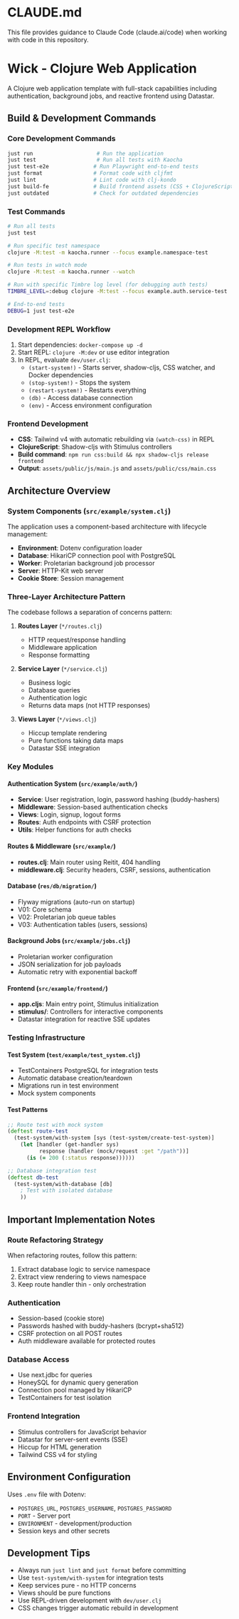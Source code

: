 # CLAUDE.md

This file provides guidance to Claude Code (claude.ai/code) when working with code in this repository.

# Wick - Clojure Web Application

A Clojure web application template with full-stack capabilities including authentication, background jobs, and reactive frontend using Datastar.

## Build & Development Commands

### Core Development Commands
```bash
just run                    # Run the application
just test                   # Run all tests with Kaocha
just test-e2e              # Run Playwright end-to-end tests
just format                # Format code with cljfmt
just lint                  # Lint code with clj-kondo
just build-fe              # Build frontend assets (CSS + ClojureScript)
just outdated              # Check for outdated dependencies
```

### Test Commands
```bash
# Run all tests
just test

# Run specific test namespace
clojure -M:test -m kaocha.runner --focus example.namespace-test

# Run tests in watch mode
clojure -M:test -m kaocha.runner --watch

# Run with specific Timbre log level (for debugging auth tests)
TIMBRE_LEVEL=:debug clojure -M:test --focus example.auth.service-test

# End-to-end tests
DEBUG=1 just test-e2e
```

### Development REPL Workflow
1. Start dependencies: `docker-compose up -d`
2. Start REPL: `clojure -M:dev` or use editor integration
3. In REPL, evaluate `dev/user.clj`:
   - `(start-system!)` - Starts server, shadow-cljs, CSS watcher, and Docker dependencies
   - `(stop-system!)` - Stops the system
   - `(restart-system!)` - Restarts everything
   - `(db)` - Access database connection
   - `(env)` - Access environment configuration

### Frontend Development
- **CSS**: Tailwind v4 with automatic rebuilding via `(watch-css)` in REPL
- **ClojureScript**: Shadow-cljs with Stimulus controllers
- **Build command**: `npm run css:build && npx shadow-cljs release frontend`
- **Output**: `assets/public/js/main.js` and `assets/public/css/main.css`

## Architecture Overview

### System Components (`src/example/system.clj`)
The application uses a component-based architecture with lifecycle management:
- **Environment**: Dotenv configuration loader
- **Database**: HikariCP connection pool with PostgreSQL
- **Worker**: Proletarian background job processor
- **Server**: HTTP-Kit web server
- **Cookie Store**: Session management

### Three-Layer Architecture Pattern
The codebase follows a separation of concerns pattern:

1. **Routes Layer** (`*/routes.clj`)
   - HTTP request/response handling
   - Middleware application
   - Response formatting

2. **Service Layer** (`*/service.clj`)
   - Business logic
   - Database queries
   - Authentication logic
   - Returns data maps (not HTTP responses)

3. **Views Layer** (`*/views.clj`)
   - Hiccup template rendering
   - Pure functions taking data maps
   - Datastar SSE integration

### Key Modules

#### Authentication System (`src/example/auth/`)
- **Service**: User registration, login, password hashing (buddy-hashers)
- **Middleware**: Session-based authentication checks
- **Views**: Login, signup, logout forms
- **Routes**: Auth endpoints with CSRF protection
- **Utils**: Helper functions for auth checks

#### Routes & Middleware (`src/example/`)
- **routes.clj**: Main router using Reitit, 404 handling
- **middleware.clj**: Security headers, CSRF, sessions, authentication

#### Database (`res/db/migration/`)
- Flyway migrations (auto-run on startup)
- V01: Core schema
- V02: Proletarian job queue tables
- V03: Authentication tables (users, sessions)

#### Background Jobs (`src/example/jobs.clj`)
- Proletarian worker configuration
- JSON serialization for job payloads
- Automatic retry with exponential backoff

#### Frontend (`src/example/frontend/`)
- **app.cljs**: Main entry point, Stimulus initialization
- **stimulus/**: Controllers for interactive components
- Datastar integration for reactive SSE updates

### Testing Infrastructure

#### Test System (`test/example/test_system.clj`)
- TestContainers PostgreSQL for integration tests
- Automatic database creation/teardown
- Migrations run in test environment
- Mock system components

#### Test Patterns
```clojure
;; Route test with mock system
(deftest route-test
  (test-system/with-system [sys (test-system/create-test-system)]
    (let [handler (get-handler sys)
          response (handler (mock/request :get "/path"))]
      (is (= 200 (:status response))))))

;; Database integration test
(deftest db-test
  (test-system/with-database [db]
    ; Test with isolated database
    ))
```

## Important Implementation Notes

### Route Refactoring Strategy
When refactoring routes, follow this pattern:
1. Extract database logic to service namespace
2. Extract view rendering to views namespace
3. Keep route handler thin - only orchestration

### Authentication
- Session-based (cookie store)
- Passwords hashed with buddy-hashers (bcrypt+sha512)
- CSRF protection on all POST routes
- Auth middleware available for protected routes

### Database Access
- Use next.jdbc for queries
- HoneySQL for dynamic query generation
- Connection pool managed by HikariCP
- TestContainers for test isolation

### Frontend Integration
- Stimulus controllers for JavaScript behavior
- Datastar for server-sent events (SSE)
- Hiccup for HTML generation
- Tailwind CSS v4 for styling

## Environment Configuration
Uses `.env` file with Dotenv:
- `POSTGRES_URL`, `POSTGRES_USERNAME`, `POSTGRES_PASSWORD`
- `PORT` - Server port
- `ENVIRONMENT` - development/production
- Session keys and other secrets

## Development Tips
- Always run `just lint` and `just format` before committing
- Use `test-system/with-system` for integration tests
- Keep services pure - no HTTP concerns
- Views should be pure functions
- Use REPL-driven development with `dev/user.clj`
- CSS changes trigger automatic rebuild in development